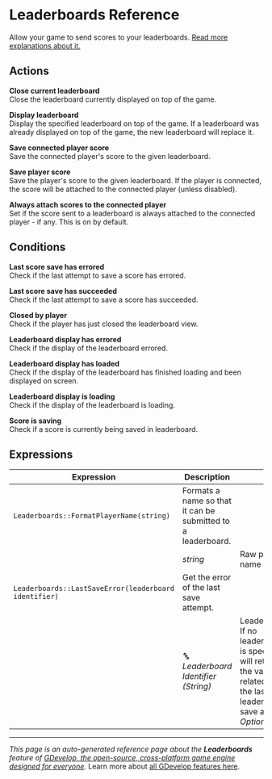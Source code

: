 # Leaderboards Reference

Allow your game to send scores to your leaderboards. [Read more explanations about it.](/gdevelop5/all-features/leaderboards)

## Actions

**Close current leaderboard**  
Close the leaderboard currently displayed on top of the game.

**Display leaderboard**  
Display the specified leaderboard on top of the game. If a leaderboard was already displayed on top of the game, the new leaderboard will replace it.

**Save connected player score**  
Save the connected player's score to the given leaderboard.

**Save player score**  
Save the player's score to the given leaderboard. If the player is connected, the score will be attached to the connected player (unless disabled).

**Always attach scores to the connected player**  
Set if the score sent to a leaderboard is always attached to the connected player - if any. This is on by default.

## Conditions

**Last score save has errored**  
Check if the last attempt to save a score has errored.

**Last score save has succeeded**  
Check if the last attempt to save a score has succeeded.

**Closed by player**  
Check if the player has just closed the leaderboard view.

**Leaderboard display has errored**  
Check if the display of the leaderboard errored.

**Leaderboard display has loaded**  
Check if the display of the leaderboard has finished loading and been displayed on screen.

**Leaderboard display is loading**  
Check if the display of the leaderboard is loading.

**Score is saving**  
Check if a score is currently being saved in leaderboard.

## Expressions

| Expression | Description |  |
|-----|-----|-----|
| `Leaderboards::FormatPlayerName(string)` | Formats a name so that it can be submitted to a leaderboard. ||
| | _string_ | Raw player name |
| `Leaderboards::LastSaveError(leaderboard identifier)` | Get the error of the last save attempt. ||
| | _🔤 Leaderboard Identifier (String)_ | Leaderboard If no leaderboard is specified, will return the value related to the last leaderboard save action. _Optional_. |

---
*This page is an auto-generated reference page about the **Leaderboards** feature of [GDevelop, the open-source, cross-platform game engine designed for everyone](https://gdevelop.io/).* Learn more about [all GDevelop features here](/gdevelop5/all-features).